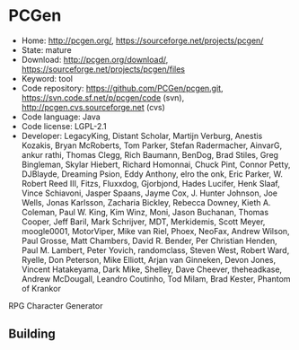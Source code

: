 # PCGen

- Home: http://pcgen.org/, https://sourceforge.net/projects/pcgen/
- State: mature
- Download: http://pcgen.org/download/, https://sourceforge.net/projects/pcgen/files
- Keyword: tool
- Code repository: https://github.com/PCGen/pcgen.git, https://svn.code.sf.net/p/pcgen/code (svn), http://pcgen.cvs.sourceforge.net (cvs)
- Code language: Java
- Code license: LGPL-2.1
- Developer: LegacyKing, Distant Scholar, Martijn Verburg, Anestis Kozakis, Bryan McRoberts, Tom Parker, Stefan Radermacher, AinvarG, ankur rathi, Thomas Clegg, Rich Baumann, BenDog, Brad Stiles, Greg Bingleman, Skylar Hiebert, Richard Homonnai, Chuck Pint, Connor Petty, DJBlayde, Dreaming Psion, Eddy Anthony, elro the onk, Eric Parker, W. Robert Reed III, Fitzs, Fluxxdog, Gjorbjond, Hades Lucifer, Henk Slaaf, Vince Schiavoni, Jasper Spaans, Jayme Cox, J. Hunter Johnson, Joe Wells, Jonas Karlsson, Zacharia Bickley, Rebecca Downey, Kieth A. Coleman, Paul W. King, Kim Winz, Moni, Jason Buchanan, Thomas Cooper, Jeff Baril, Mark Schrijver, MDT, Merkidemis, Scott Meyer, moogle0001, MotorViper, Mike van Riel, Phoex, NeoFax, Andrew Wilson, Paul Grosse, Matt Chambers, David R. Bender, Per Christian Henden, Paul M. Lambert, Peter Yovich, randomclass, Steven West, Robert Ward, Ryelle, Don Peterson, Mike Elliott, Arjan van Ginneken, Devon Jones, Vincent Hatakeyama, Dark Mike, Shelley, Dave Cheever, theheadkase, Andrew McDougall, Leandro Coutinho, Tod Milam, Brad Kester, Phantom of Krankor

RPG Character Generator

## Building
